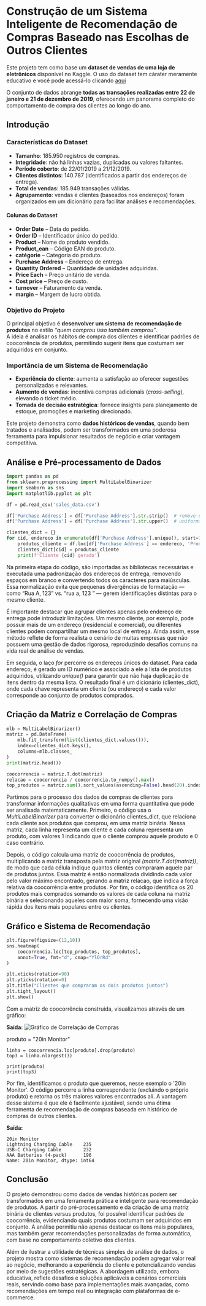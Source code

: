 # Construção de um Sistema Inteligente de Recomendação de Compras Baseado nas Escolhas de Outros Clientes

Este projeto tem como base um **dataset de vendas de uma loja de eletrônicos** disponível no Kaggle.
O uso do dataset tem cárater meramente educativo e você pode acessá-lo clicando [aqui](https://www.kaggle.com/datasets/vincentcornlius/sales-orders/data)

O conjunto de dados abrange **todas as transações realizadas entre 22 de janeiro e 21 de dezembro de 2019**, oferecendo um panorama completo do comportamento de compra dos clientes ao longo do ano.

## Introdução
### Características do Dataset

- **Tamanho**: 185.950 registros de compras.  
- **Integridade**: não há linhas vazias, duplicadas ou valores faltantes.  
- **Período coberto**: de 22/01/2019 a 21/12/2019.  
- **Clientes distintos**: 140.787 (identificados a partir dos endereços de entrega).  
- **Total de vendas**: 185.949 transações válidas.  
- **Agrupamento**: vendas e clientes (baseados nos endereços) foram organizados em um dicionário para facilitar análises e recomendações.

#### Colunas do Dataset
- **Order Date** – Data do pedido.  
- **Order ID** – Identificador único do pedido.  
- **Product** – Nome do produto vendido.  
- **Product_ean** – Código EAN do produto.  
- **catégorie** – Categoria do produto.  
- **Purchase Address** – Endereço de entrega.  
- **Quantity Ordered** – Quantidade de unidades adquiridas.  
- **Price Each** – Preço unitário de venda.  
- **Cost price** – Preço de custo.  
- **turnover** – Faturamento da venda.  
- **margin** – Margem de lucro obtida.

### Objetivo do Projeto

O principal objetivo é **desenvolver um sistema de recomendação de produtos** no estilo *“quem comprou isso também comprou”*.  
A ideia é analisar os hábitos de compra dos clientes e identificar padrões de coocorrência de produtos, permitindo sugerir itens que costumam ser adquiridos em conjunto.

### Importância de um Sistema de Recomendação

- **Experiência do cliente**: aumenta a satisfação ao oferecer sugestões personalizadas e relevantes.  
- **Aumento de vendas**: incentiva compras adicionais (*cross-selling*), elevando o ticket médio.  
- **Tomada de decisão estratégica**: fornece insights para planejamento de estoque, promoções e marketing direcionado.  

Este projeto demonstra como **dados históricos de vendas**, quando bem tratados e analisados, podem ser transformados em uma poderosa ferramenta para impulsionar resultados de negócio e criar vantagem competitiva.

## Análise e Pré-processamento de Dados

```python
import pandas as pd
from sklearn.preprocessing import MultiLabelBinarizer
import seaborn as sns
import matplotlib.pyplot as plt

df = pd.read_csv('sales_data.csv')

df['Purchase Address'] = df['Purchase Address'].str.strip()  # remove espaços
df['Purchase Address'] = df['Purchase Address'].str.upper()  # uniformiza maiúsculas

clientes_dict = {}
for cid, endereco in enumerate(df['Purchase Address'].unique(), start=1):
    produtos_cliente = df.loc[df['Purchase Address'] == endereco, 'Product'].unique().tolist()
    clientes_dict[cid] = produtos_cliente
    print(f'Cliente {cid} gerado')
```


Na primeira etapa do código, são importadas as bibliotecas necessárias e executada uma padronização dos endereços de entrega, removendo espaços em branco e convertendo todos os caracteres para maiúsculas.
Essa normalização evita que pequenas divergências de formatação — como “Rua A, 123” vs. “rua a, 123 ” — gerem identificações distintas para o mesmo cliente.

É importante destacar que agrupar clientes apenas pelo endereço de entrega pode introduzir limitações.
Um mesmo cliente, por exemplo, pode possuir mais de um endereço (residencial e comercial), ou diferentes clientes podem compartilhar um mesmo local de entrega.
Ainda assim, esse método reflete de forma realista o cenário de muitas empresas que não possuem uma gestão de dados rigorosa, reproduzindo desafios comuns na vida real de análise de vendas.

Em seguida, o laço *for* percorre os endereços únicos do dataset.
Para cada endereço, é gerado um ID numérico e associado a ele a lista de produtos adquiridos, utilizando *unique()* para garantir que não haja duplicação de itens dentro da mesma lista.
O resultado final é um dicionário (clientes_dict), onde cada chave representa um cliente (ou endereço) e cada valor corresponde ao conjunto de produtos comprados.

## Criação da Matriz e Correlação de Compras

```python
mlb = MultiLabelBinarizer()
matriz = pd.DataFrame(
    mlb.fit_transform(list(clientes_dict.values())),
    index=clientes_dict.keys(),
    columns=mlb.classes_
)
print(matriz.head())

coocorrencia = matriz.T.dot(matriz)
relacao = coocorrencia / coocorrencia.to_numpy().max()
top_produtos = matriz.sum().sort_values(ascending=False).head(20).index
```

Partimos para o processo dos dados de compras de clientes para transformar informações qualitativas em uma forma quantitativa que pode ser analisada matematicamente. 
Primeiro, o código usa o *MultiLabelBinarizer* para converter o dicionário clientes_dict, que relaciona cada cliente aos produtos que comprou, em uma matriz binária. 
Nessa matriz, cada linha representa um cliente e cada coluna representa um produto, com valores 1 indicando que o cliente comprou aquele produto e 0 caso contrário.

Depois, o código calcula uma matriz de coocorrência de produtos, multiplicando a matriz transposta pela matriz original *(matriz.T.dot(matriz))*, de modo que cada célula 
indique quantos clientes compraram aquele par de produtos juntos. Essa matriz é então normalizada dividindo cada valor pelo valor máximo encontrado, gerando a matriz relacao, 
que indica a força relativa da coocorrência entre produtos. Por fim, o código identifica os 20 produtos mais comprados somando os valores de cada coluna na matriz binária e selecionando 
aqueles com maior soma, fornecendo uma visão rápida dos itens mais populares entre os clientes.

## Gráfico e Sistema de Recomendação

```python
plt.figure(figsize=(12,10))
sns.heatmap(
    coocorrencia.loc[top_produtos, top_produtos],
    annot=True, fmt="d", cmap="YlOrRd"
)

plt.xticks(rotation=90)
plt.yticks(rotation=0)
plt.title("Clientes que compraram os dois produtos juntos")
plt.tight_layout()
plt.show()
```
Com a matriz de coocorrência construida, visualizamos através de um gráfico:

**Saída:**
![Gráfico de Correlação de Compras](https://github.com/Benfluc/Projects/blob/main/project4/imgs/grafico_correla%C3%A7%C3%A3o_compras.png)


produto = "20in Monitor"

```pyhton
linha = coocorrencia.loc[produto].drop(produto)
top3 = linha.nlargest(3)

print(produto)
print(top3)
```

Por fim, identificamos o produto que queremos, nesse exemplo o '20in Monitor'. O código percorre a linha correspondente (excluindo o próprio produto) e retorna os três maiores valores encontrados ali.
A vantagem desse sistema é que ele é facilmente ajustável, sendo uma ótima ferramenta de recomendação de compras baseada em histórico de compras de outros clientes.

**Saída:**

    20in Monitor
    Lightning Charging Cable    235
    USB-C Charging Cable        232
    AAA Batteries (4-pack)      196
    Name: 20in Monitor, dtype: int64

## Conclusão

O projeto demonstrou como dados de vendas históricas podem ser transformados em uma ferramenta prática e inteligente para recomendação de produtos. 
A partir do pré-processamento e da criação de uma matriz binária de clientes versus produtos, foi possível identificar padrões de coocorrência, evidenciando quais produtos costumam ser adquiridos em conjunto. 
A análise permitiu não apenas destacar os itens mais populares, mas também gerar recomendações personalizadas de forma automática, com base no comportamento coletivo dos clientes.

Além de ilustrar a utilidade de técnicas simples de análise de dados, o projeto mostra como sistemas de recomendação podem agregar valor real ao negócio, melhorando a experiência do cliente 
e potencializando vendas por meio de sugestões estratégicas. A abordagem utilizada, embora educativa, reflete desafios e soluções aplicáveis a cenários 
comerciais reais, servindo como base para implementações mais avançadas, como recomendações em tempo real ou integração com plataformas de e-commerce.



